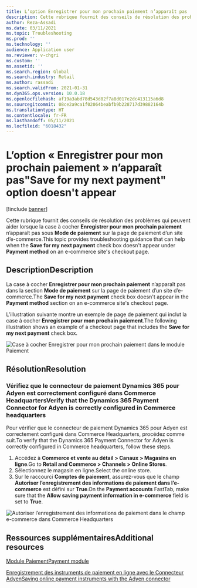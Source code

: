 ```yaml
---
title: L’option Enregistrer pour mon prochain paiement n’apparaît pas
description: Cette rubrique fournit des conseils de résolution des problèmes qui peuvent aider lorsque la case à cocher Enregistrer pour mon prochain paiement n’apparaît pas sous Mode de paiement sur la page de paiement d’un site d’e-commerce.
author: Reza-Assadi
ms.date: 03/11/2021
ms.topic: Troubleshooting
ms.prod: ''
ms.technology: ''
audience: Application user
ms.reviewer: v-chgri
ms.custom: ''
ms.assetid: ''
ms.search.region: Global
ms.search.industry: Retail
ms.author: rassadi
ms.search.validFrom: 2021-01-31
ms.dyn365.ops.version: 10.0.18
ms.openlocfilehash: af19a3abd78d543d82f7a8d017e2dc413115a6d8
ms.sourcegitcommit: 08ce2a9ca1f02064beabfb9b228717d39882164b
ms.translationtype: HT
ms.contentlocale: fr-FR
ms.lasthandoff: 05/11/2021
ms.locfileid: "6018432"
---
```

# <a name="save-for-my-next-payment-option-doesnt-appear"></a><span data-ttu-id="ad401-103">L’option « Enregistrer pour mon prochain paiement » n’apparaît pas</span><span class="sxs-lookup"><span data-stu-id="ad401-103">"Save for my next payment" option doesn't appear</span></span>

[!include [banner](../../includes/banner.md)]

<span data-ttu-id="ad401-104">Cette rubrique fournit des conseils de résolution des problèmes qui peuvent aider lorsque la case à cocher **Enregistrer pour mon prochain paiement** n’apparaît pas sous **Mode de paiement** sur la page de paiement d’un site d’e-commerce.</span><span class="sxs-lookup"><span data-stu-id="ad401-104">This topic provides troubleshooting guidance that can help when the **Save for my next payment** check box doesn't appear under **Payment method** on an e-commerce site's checkout page.</span></span>

## <a name="description"></a><span data-ttu-id="ad401-105">Description</span><span class="sxs-lookup"><span data-stu-id="ad401-105">Description</span></span>

<span data-ttu-id="ad401-106">La case à cocher **Enregistrer pour mon prochain paiement** n’apparaît pas dans la section **Mode de paiement** sur la page de paiement d’un site d’e-commerce.</span><span class="sxs-lookup"><span data-stu-id="ad401-106">The **Save for my next payment** check box doesn't appear in the **Payment method** section on an e-commerce site's checkout page.</span></span>

<span data-ttu-id="ad401-107">L’illustration suivante montre un exemple de page de paiement qui inclut la case à cocher **Enregistrer pour mon prochain paiement**.</span><span class="sxs-lookup"><span data-stu-id="ad401-107">The following illustration shows an example of a checkout page that includes the **Save for my next payment** check box.</span></span>

![Case à cocher Enregistrer pour mon prochain paiement dans le module Paiement](media/payment-module-save-payment.jpg)

## <a name="resolution"></a><span data-ttu-id="ad401-109">Résolution</span><span class="sxs-lookup"><span data-stu-id="ad401-109">Resolution</span></span>

### <a name="verify-that-the-dynamics-365-payment-connector-for-adyen-is-correctly-configured-in-commerce-headquarters"></a><span data-ttu-id="ad401-110">Vérifiez que le connecteur de paiement Dynamics 365 pour Adyen est correctement configuré dans Commerce Headquarters</span><span class="sxs-lookup"><span data-stu-id="ad401-110">Verify that the Dynamics 365 Payment Connector for Adyen is correctly configured in Commerce headquarters</span></span>

<span data-ttu-id="ad401-111">Pour vérifier que le connecteur de paiement Dynamics 365 pour Adyen est correctement configuré dans Commerce Headquarters, procédez comme suit.</span><span class="sxs-lookup"><span data-stu-id="ad401-111">To verify that the Dynamics 365 Payment Connector for Adyen is correctly configured in Commerce headquarters, follow these steps.</span></span>

1. <span data-ttu-id="ad401-112">Accédez à **Commerce et vente au détail \> Canaux \> Magasins en ligne**.</span><span class="sxs-lookup"><span data-stu-id="ad401-112">Go to **Retail and Commerce \> Channels \> Online Stores**.</span></span>
1. <span data-ttu-id="ad401-113">Sélectionnez le magasin en ligne.</span><span class="sxs-lookup"><span data-stu-id="ad401-113">Select the online store.</span></span>
1. <span data-ttu-id="ad401-114">Sur le raccourci **Comptes de paiement**, assurez-vous que le champ **Autoriser l’enregistrement des informations de paiement dans l’e-commerce** est défini sur **True**.</span><span class="sxs-lookup"><span data-stu-id="ad401-114">On the **Payment accounts** FastTab, make sure that the **Allow saving payment information in e-commerce** field is set to **True**.</span></span>

![Autoriser l’enregistrement des informations de paiement dans le champ e-commerce dans Commerce Headquarters](media/payment-connector-save-payment.jpg)

## <a name="additional-resources"></a><span data-ttu-id="ad401-116">Ressources supplémentaires</span><span class="sxs-lookup"><span data-stu-id="ad401-116">Additional resources</span></span>

[<span data-ttu-id="ad401-117">Module Paiement</span><span class="sxs-lookup"><span data-stu-id="ad401-117">Payment module</span></span>](../payment-module.md)

[<span data-ttu-id="ad401-118">Enregistrement des instruments de paiement en ligne avec le Connecteur Adyen</span><span class="sxs-lookup"><span data-stu-id="ad401-118">Saving online payment instruments with the Adyen connector</span></span>](../dev-itpro/adyen-connector-listPI.md)
